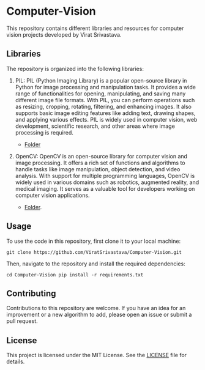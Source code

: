 # Computer-Vision

This repository contains different libraries and resources for computer vision projects developed by Virat Srivastava.

## Libraries

The repository is organized into the following libraries:

1. PIL: PIL (Python Imaging Library) is a popular open-source library in Python for image processing and manipulation tasks. It provides a wide range of functionalities for opening, manipulating, and saving many different image file formats. With PIL, you can perform operations such as resizing, cropping, rotating, filtering, and enhancing images. It also supports basic image editing features like adding text, drawing shapes, and applying various effects. PIL is widely used in computer vision, web development, scientific research, and other areas where image processing is required.
   - [Folder](https://github.com/Virat-Srivastava/Computer-Vision/PIL-Numpy)

2. OpenCV: OpenCV is an open-source library for computer vision and image processing. It offers a rich set of functions and algorithms to handle tasks like image manipulation, object detection, and video analysis. With support for multiple programming languages, OpenCV is widely used in various domains such as robotics, augmented reality, and medical imaging. It serves as a valuable tool for developers working on computer vision applications.
   - [Folder](https://github.com/Virat-Srivastava/Computer-Vision/OpenCV).

## Usage

To use the code in this repository, first clone it to your local machine:
```
git clone https://github.com/ViratSrivastava/Computer-Vision.git
```
Then, navigate to the repository and install the required dependencies:
```
cd Computer-Vision pip install -r requirements.txt
```
## Contributing

Contributions to this repository are welcome. If you have an idea for an improvement or a new algorithm to add, please open an issue or submit a pull request.

## License

This project is licensed under the MIT License. See the [LICENSE](LICENSE) file for details.
